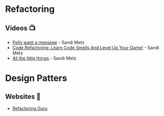 # Refactoring
## Videos :tv:
+ [Polly want a message](https://www.youtube.com/watch?v=YtROlyWWhV0) - Sandi Metz 
+ [Code Refactoring: Learn Code Smells And Level Up Your Game!](https://www.youtube.com/watch?v=D4auWwMsEnY) - Sandi Metz
+ [All the little things](https://www.youtube.com/watch?v=8bZh5LMaSmE&t=29s) - Sandi Metz

# Design Patters
## Websites :link:
+ [Refactoring Guru](https://refactoring.guru/design-patterns)

